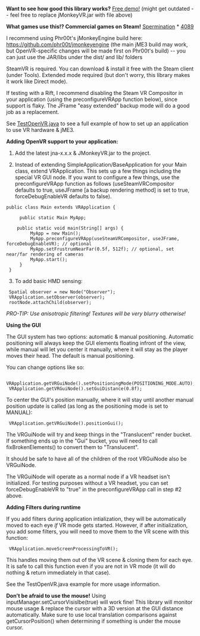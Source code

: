 <b>Want to see how good this library works?</b> <a href="https://drive.google.com/file/d/0Bza9ecEdICHGMTJNRDNzcG9yWmM/view?usp=sharing">Free demo!</a> (might get outdated -- feel free to replace jMonkeyVR.jar with file above)

<b>What games use this!? Commercial games on Steam!</b>
<a href="http://store.steampowered.com/app/363460">Spermination</a> * <a href="http://store.steampowered.com/app/329770/">4089</a>

I recommend using Phr00t's jMonkeyEngine build here: https://github.com/phr00t/jmonkeyengine (the main jME3 build may work, but OpenVR-specific changes will be made first on Phr00t's build) -- you can just use the JAR/libs under the dist/ and lib/ folders

SteamVR is required. You can download & install it free with the Steam client (under Tools). Extended mode required (but don't worry, this library makes it work like Direct mode).

If testing with a Rift, I recommend disabling the Steam VR Compositor in your application (using the preconfigureVRApp function below), since support is flaky. The JFrame "easy extended" backup mode will do a good job as a replacement.

See <a href="https://github.com/phr00t/jmonkeyengine-virtual-reality/blob/master/test/jmevr/TestOpenVR.java">TestOpenVR.java</a> to see a full example of how to set up an application to use VR hardware & jME3.

<b>Adding OpenVR support to your application:</b>

1. Add the latest jna-x.x.x & JMonkeyVR.jar to the project.

2. Instead of extending SimpleApplication/BaseApplication for your Main class, extend VRApplication. This sets up a few things including the special VR GUI node. If you want to configure a few things, use the preconfigureVRApp function as follows (useSteamVRCompositor defaults to true, useJFrame [a backup rendering method] is set to true, forceDebugEnableVR defaults to false).

```
public class Main extends VRApplication {
     
     public static Main MyApp;
 
    public static void main(String[] args) {
         MyApp = new Main();
         MyApp.preconfigureVRApp(useSteamVRCompositor, useJFrame, forceDebugEnableVR); // optional
         MyApp.setFrustrumNearFar(0.5f, 512f); // optional, set near/far rendering of cameras
         MyApp.start();
     }
 }
```

3. To add basic HMD sensing:

```
 Spatial observer = new Node("Observer");
 VRApplication.setObserver(observer);
 rootNode.attachChild(observer);
```

<i>PRO-TIP: Use anisotropic filtering! Textures will be very blurry otherwise!</i>

<b>Using the GUI</b>

The GUI system has two options: automatic & manual positioning. Automatic positioning will always keep the GUI elements floating infront of the view, while manual will let you center it manually, where it will stay as the player moves their head. The default is manual positioning.

You can change options like so:

```
 VRApplication.getVRGuiNode().setPositioningMode(POSITIONING_MODE.AUTO);
 VRApplication.getVRGuiNode().setGuiDistance(0.8f);
```

To center the GUI's position manually, where it will stay until another manual position update is called (as long as the positioning mode is set to MANUAL):

```
 VRApplication.getVRGuiNode().positionGui();
```

The VRGuiNode will try and keep things in the "Translucent" render bucket. If something ends up in the "Gui" bucket, you will need to call fixBrokenElements() to convert them to "Translucent".

It should be safe to have all of the children of the root VRGuiNode also be VRGuiNode.

The VRGuiNode will operate as a normal node if a VR headset isn't initialized. For testing purposes without a VR headset, you can set forceDebugEnableVR to "true" in the preconfigureVRApp call in step #2 above.

<b>Adding Filters during runtime</b>

If you add filters during application intialization, they will be automatically moved to each eye <i>if</i> VR mode gets started. However, if after initialization, you add some filters, you will need to move them to the VR scene with this function:

     VRApplication.moveScreenProcessingToVR();
     
This handles moving them out of the VR scene & cloning them for each eye. It is safe to call this function even if you are not in VR mode (it will do nothing & return immediately in that case).
     
See the TestOpenVR.java example for more usage information.

<b>Don't be afraid to use the mouse!</b> Using inputManager.setCursorVisislbe(true) will work fine! This library will monitor mouse usage & replace the cursor with a 3D version at the GUI distance automatically. Make sure to use local translation comparisons against getCursorPosition() when determining if something is under the mouse cursor.
